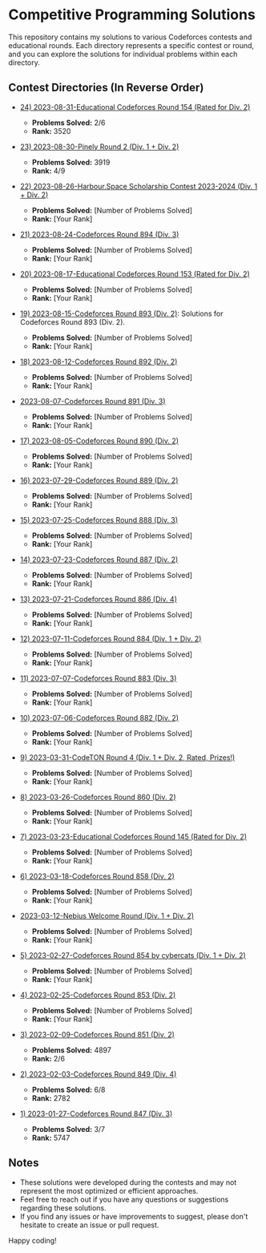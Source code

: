 # Competitive Programming Solutions

This repository contains my solutions to various Codeforces contests and educational rounds. Each directory represents a specific contest or round, and you can explore the solutions for individual problems within each directory.

## Contest Directories (In Reverse Order)

- [24) 2023-08-31-Educational Codeforces Round 154 (Rated for Div. 2)](./2023-08-31-Educational%20Codeforces%20Round%20154%20(Rated%20for%20Div.%202)/)
  - **Problems Solved:** 2/6
  - **Rank:** 3520

- [23) 2023-08-30-Pinely Round 2 (Div. 1 + Div. 2)](./2023-08-30-Pinely%20Round%202%20(Div.%201%20%2B%20Div.%202)/)
  - **Problems Solved:** 3919
  - **Rank:** 4/9

- [22) 2023-08-26-Harbour.Space Scholarship Contest 2023-2024 (Div. 1 + Div. 2)](./2023-08-26-Harbour.Space%20Scholarship%20Contest%202023-2024%20(Div.%201%20%2B%20Div.%202)/)
  - **Problems Solved:** [Number of Problems Solved]
  - **Rank:** [Your Rank]

- [21) 2023-08-24-Codeforces Round 894 (Div. 3)](./2023-08-24-Codeforces%20Round%20894%20(Div.%203)/)
  - **Problems Solved:** [Number of Problems Solved]
  - **Rank:** [Your Rank]

- [20) 2023-08-17-Educational Codeforces Round 153 (Rated for Div. 2)](./2023-08-17-Educational%20Codeforces%20Round%20153%20(Rated%20for%20Div.%202)/)
  - **Problems Solved:** [Number of Problems Solved]
  - **Rank:** [Your Rank]

- [19) 2023-08-15-Codeforces Round 893 (Div. 2)](./2023-08-15-Codeforces%20Round%20893%20(Div.%202)/): Solutions for Codeforces Round 893 (Div. 2).
  - **Problems Solved:** [Number of Problems Solved]
  - **Rank:** [Your Rank]

- [18) 2023-08-12-Codeforces Round 892 (Div. 2)](./2023-08-12-Codeforces%20Round%20892%20(Div.%202)/)
  - **Problems Solved:** [Number of Problems Solved]
  - **Rank:** [Your Rank]

- [2023-08-07-Codeforces Round 891 (Div. 3)](./2023-08-07-Codeforces%20Round%20891%20(Div.%203)/)
  - **Problems Solved:** [Number of Problems Solved]
  - **Rank:** [Your Rank]

- [17) 2023-08-05-Codeforces Round 890 (Div. 2)](./2023-08-05-Codeforces%20Round%20890%20(Div.%202)/)
  - **Problems Solved:** [Number of Problems Solved]
  - **Rank:** [Your Rank]

- [16) 2023-07-29-Codeforces Round 889 (Div. 2)](./2023-07-29-Codeforces%20Round%20889%20(Div.%202)/)
  - **Problems Solved:** [Number of Problems Solved]
  - **Rank:** [Your Rank]

- [15) 2023-07-25-Codeforces Round 888 (Div. 3)](./2023-07-25-Codeforces%20Round%20888%20(Div.%203)/)
  - **Problems Solved:** [Number of Problems Solved]
  - **Rank:** [Your Rank]

- [14) 2023-07-23-Codeforces Round 887 (Div. 2)](./2023-07-23-Codeforces%20Round%20887%20(Div.%202)/)
  - **Problems Solved:** [Number of Problems Solved]
  - **Rank:** [Your Rank]

- [13) 2023-07-21-Codeforces Round 886 (Div. 4)](./2023-07-21-Codeforces%20Round%20886%20(Div.%204)/)
  - **Problems Solved:** [Number of Problems Solved]
  - **Rank:** [Your Rank]

- [12) 2023-07-11-Codeforces Round 884 (Div. 1 + Div. 2)](./2023-07-11-Codeforces%20Round%20884%20(Div.%201%20%2B%20Div.%202)/)
  - **Problems Solved:** [Number of Problems Solved]
  - **Rank:** [Your Rank]

- [11) 2023-07-07-Codeforces Round 883 (Div. 3)](./2023-07-07-Codeforces%20Round%20883%20(Div.%203)/)
  - **Problems Solved:** [Number of Problems Solved]
  - **Rank:** [Your Rank]

- [10) 2023-07-06-Codeforces Round 882 (Div. 2)](./2023-07-06-Codeforces%20Round%20882%20(Div.%202)/)
  - **Problems Solved:** [Number of Problems Solved]
  - **Rank:** [Your Rank]

- [9) 2023-03-31-CodeTON Round 4 (Div. 1 + Div. 2, Rated, Prizes!)](./2023-03-31-CodeTON%20Round%204%20(Div.%201%20%2B%20Div.%202,%20Rated,%20Prizes!)/)
  - **Problems Solved:** [Number of Problems Solved]
  - **Rank:** [Your Rank]

- [8) 2023-03-26-Codeforces Round 860 (Div. 2)](./2023-03-26-Codeforces%20Round%20860%20(Div.%202)/)
  - **Problems Solved:** [Number of Problems Solved]
  - **Rank:** [Your Rank]

- [7) 2023-03-23-Educational Codeforces Round 145 (Rated for Div. 2)](./2023-03-23-Educational%20Codeforces%20Round%20145%20(Rated%20for%20Div.%202)/)
  - **Problems Solved:** [Number of Problems Solved]
  - **Rank:** [Your Rank]

- [6) 2023-03-18-Codeforces Round 858 (Div. 2)](./2023-03-18-Codeforces%20Round%20858%20(Div.%202)/)
  - **Problems Solved:** [Number of Problems Solved]
  - **Rank:** [Your Rank]

- [2023-03-12-Nebius Welcome Round (Div. 1 + Div. 2)](./2023-03-12-Nebius%20Welcome%20Round%20(Div.%201%20%2B%20Div.%202)/)
  - **Problems Solved:** [Number of Problems Solved]
  - **Rank:** [Your Rank]

- [5) 2023-02-27-Codeforces Round 854 by cybercats (Div. 1 + Div. 2)](./2023-02-27-Codeforces%20Round%20854%20by%20cybercats%20(Div.%201%20%2B%20Div.%202)/)
  - **Problems Solved:** [Number of Problems Solved]
  - **Rank:** [Your Rank]

- [4) 2023-02-25-Codeforces Round 853 (Div. 2)](./2023-02-25-Codeforces%20Round%20853%20(Div.%202)/)
  - **Problems Solved:** [Number of Problems Solved]
  - **Rank:** [Your Rank]

- [3) 2023-02-09-Codeforces Round 851 (Div. 2)](./2023-02-09-Codeforces%20Round%20851%20(Div.%202)/)
  - **Problems Solved:** 4897
  - **Rank:** 2/6

- [2) 2023-02-03-Codeforces Round 849 (Div. 4)](./2023-02-03-Codeforces%20Round%20849%20(Div.%204)/)
  - **Problems Solved:** 6/8
  - **Rank:** 2782

- [1) 2023-01-27-Codeforces Round 847 (Div. 3)](./2023-01-27-Codeforces%20Round%20847%20(Div.%203)/)
  - **Problems Solved:** 3/7
  - **Rank:** 5747

## Notes

- These solutions were developed during the contests and may not represent the most optimized or efficient approaches.
- Feel free to reach out if you have any questions or suggestions regarding these solutions.
- If you find any issues or have improvements to suggest, please don't hesitate to create an issue or pull request.

Happy coding!
